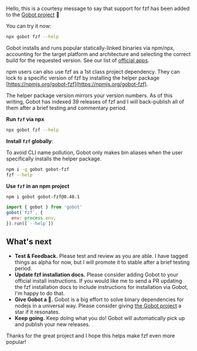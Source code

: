 Hello, this is a courtesy message to say that support for fzf has been added to the [Gobot project](https://www.npmjs.com/package/gobot) 🎸

You can try it now:

```bash
npx gobot fzf --help
```

Gobot installs and runs popular statically-linked binaries via npm/npx, accounting for the target platform and architecture and selecting the correct build for the requested version. See our list of [official apps](https://www.npmjs.com/package/gobot#official-gobot-apps).

npm users can also use fzf as a 1st class project dependency. They can lock to a specific version of fzf by installing the helper package [https://npmjs.org/gobot-fzf](https://npmjs.org/gobot-fzf).

The helper package version mirrors your version numbers. As of this writing, Gobot has indexed 39 releases of fzf and I will back-publish all of them after a brief testing and commentary period.

**Run `fzf` via npx**

```bash
npx gobot fzf --help
```

**Install `fzf` globally**:

To avoid CLI name pollution, Gobot only makes bin aliases when the user specifically installs the helper package.

```bash
npm i -g gobot gobot-fzf
fzf --help
```

**Use `fzf` in an npm project**

```bash
npm i gobot gobot-fzf@0.48.1
```

```js
import { gobot } from 'gobot'
gobot(`fzf`, {
  env: process.env,
}).run([`--help`])
```



## What's next

- **Test & Feedback.** Please test and review as you are able. I have tagged things as alpha for now, but I will promote it to stable after a brief testing period.
- **Update fzf installation docs.** Please consider adding Gobot to your official install instructions. If you would like me to send a PR updating the fzf installation docs to include instructions for installation via Gobot, I'm happy to do that.
- **Give Gobot a 💫.** Gobot is a big effort to solve binary dependencies for nodejs in a universal way. Please consider giving [the Gobot project](https://github.com/benallfree/gobot) a star if it resonates.
- **Keep going.** Keep doing what you do! Gobot will automatically pick up and publish your new releases.

Thanks for the great project and I hope this helps make fzf even more popular!
